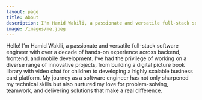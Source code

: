 ```yaml
---
layout: page
title: About
description: I'm Hamid Wakili, a passionate and versatile full-stack software engineer with over a decade of hands-on experience across backend, frontend, and mobile development.
image: /images/me.jpeg
---
```


Hello! I’m Hamid Wakili, a passionate and versatile full-stack software engineer with over a decade of hands-on experience across backend, frontend, and mobile development. I’ve had the privilege of working on a diverse range of innovative projects, from building a digital picture book library with video chat for children to developing a highly scalable business card platform. My journey as a software engineer has not only sharpened my technical skills but also nurtured my love for problem-solving, teamwork, and delivering solutions that make a real difference.

